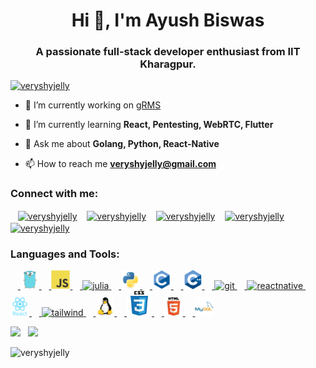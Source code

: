 <h1 align="center">Hi 👋, I'm Ayush Biswas</h1>
<h3 align="center">A passionate full-stack developer enthusiast from IIT Kharagpur.</h3>



<p align="left"> <a href="https://twitter.com/veryshyjelly" target="blank"><img src="https://img.shields.io/twitter/follow/veryshyjelly?logo=twitter&style=for-the-badge" alt="veryshyjelly" /></a> </p>

- 🔭 I’m currently working on [gRMS](https://github.com/veryshyjelly/gRMS)

- 🌱 I’m currently learning **React, Pentesting, WebRTC, Flutter**

- 💬 Ask me about **Golang, Python, React-Native**

- 📫 How to reach me **veryshyjelly@gmail.com**

<h3 align="left">Connect with me:</h3>
<p align="left">
&nbsp;&nbsp;&nbsp;<a href="https://linedin.com/in/veryshyjelly" target="_blank" ><img align="center" src="https://www.svgrepo.com/show/448234/linkedin.svg" alt="veryshyjelly" height="28" width="28"/></a> 
&nbsp;&nbsp;&nbsp;<a href="https://twitter.com/veryshyjelly" target="blank"><img align="center" src="https://www.svgrepo.com/show/475689/twitter-color.svg" alt="veryshyjelly" height="28" width="28"/></a>
 &nbsp;&nbsp;&nbsp;<a href="https://fb.com/veryshyjelly" target="_blank"><img align="center" src="https://www.svgrepo.com/show/448224/facebook.svg" alt="veryshyjelly" height="28" width="28"/></a>
 &nbsp;&nbsp;&nbsp;<a href="https://instagram.com/veryshyjelly" target="_blank"><img align="center" src="https://www.svgrepo.com/show/452229/instagram-1.svg" alt="veryshyjelly" height="28" width="28"/></a>
 &nbsp;&nbsp;&nbsp;<a href="https://www.leetcode.com/veryshyjelly" target="_blank"><img align="center" src="https://raw.githubusercontent.com/rahuldkjain/github-profile-readme-generator/master/src/images/icons/Social/leet-code.svg" alt="veryshyjelly" height="28" width="28"/></a>
 &nbsp;&nbsp;&nbsp;
</p>

<h3 align="left">Languages and Tools:</h3>
<p align="left"> 
&nbsp;&nbsp;&nbsp;<a href="https://golang.org" target="_blank" rel="noreferrer"> <img src="https://raw.githubusercontent.com/devicons/devicon/master/icons/go/go-original.svg" alt="go" width="30" height="30"/> </a> 
&nbsp;&nbsp;&nbsp;<a href="https://developer.mozilla.org/en-US/docs/Web/JavaScript" target="_blank" rel="noreferrer"> <img src="https://raw.githubusercontent.com/devicons/devicon/master/icons/javascript/javascript-original.svg" alt="javascript" width="30" height="30"/> </a> 
&nbsp;&nbsp;&nbsp;<a href="https://julialang.org/" target="_blank"> <img src="https://www.svgrepo.com/show/373720/julia.svg" alt="julia" width="30" height="30"/> </a>
&nbsp;&nbsp;&nbsp;<a href="https://www.python.org" target="_blank" rel="noreferrer"> <img src="https://raw.githubusercontent.com/devicons/devicon/master/icons/python/python-original.svg" alt="python" width="30" height="30"/> </a> 
&nbsp;&nbsp;&nbsp;<a href="https://www.cprogramming.com/" target="_blank" rel="noreferrer"> <img src="https://raw.githubusercontent.com/devicons/devicon/master/icons/c/c-original.svg" alt="c" width="30" height="30"/> </a> 
&nbsp;&nbsp;&nbsp;<a href="https://www.w3schools.com/cpp/" target="_blank" rel="noreferrer"> <img src="https://raw.githubusercontent.com/devicons/devicon/master/icons/cplusplus/cplusplus-original.svg" alt="cplusplus" width="30" height="30"/> </a> 
&nbsp;&nbsp;&nbsp;<a href="https://git-scm.com/" target="_blank" rel="noreferrer"> <img src="https://www.vectorlogo.zone/logos/git-scm/git-scm-icon.svg" alt="git" width="30" height="30"/> </a>
&nbsp;&nbsp;&nbsp;<a href="https://reactnative.dev/" target="_blank" rel="noreferrer"> <img src="https://reactnative.dev/img/header_logo.svg" alt="reactnative" width="30" height="30"/> </a>
&nbsp;&nbsp;&nbsp;<a href="https://reactjs.org/" target="_blank" rel="noreferrer"> <img src="https://raw.githubusercontent.com/devicons/devicon/master/icons/react/react-original-wordmark.svg" alt="react" width="30" height="30"/> </a> 
&nbsp;&nbsp;&nbsp;<a href="https://tailwindcss.com/" target="_blank" rel="noreferrer"> <img src="https://www.vectorlogo.zone/logos/tailwindcss/tailwindcss-icon.svg" alt="tailwind" width="30" height="30"/> </a> 
&nbsp;&nbsp;&nbsp;<a href="https://www.linux.org/" target="_blank" rel="noreferrer"> <img src="https://raw.githubusercontent.com/devicons/devicon/master/icons/linux/linux-original.svg" alt="linux" width="30" height="30"/> </a> 
&nbsp;&nbsp;&nbsp;<a href="https://www.w3schools.com/css/" target="_blank" rel="noreferrer"> <img src="https://raw.githubusercontent.com/devicons/devicon/master/icons/css3/css3-original-wordmark.svg" alt="css3" width="40" height="40"/> </a> 
&nbsp;&nbsp;&nbsp;<a href="https://www.w3.org/html/" target="_blank" rel="noreferrer"> <img src="https://raw.githubusercontent.com/devicons/devicon/master/icons/html5/html5-original-wordmark.svg" alt="html5" width="30" height="30"/> </a> 
&nbsp;&nbsp;&nbsp;<a href="https://www.mysql.com/" target="_blank" rel="noreferrer"> <img src="https://raw.githubusercontent.com/devicons/devicon/master/icons/mysql/mysql-original-wordmark.svg" alt="mysql" width="30" height="30"/> </a>
</p>

<picture>
 <source media="(prefers-color-scheme: dark)" srcset="https://github-readme-stats.vercel.app/api/top-langs?username=veryshyjelly&show_icons=true&locale=en&layout=compact&title_color=blue&theme=radical">
 <img src="https://github-readme-stats.vercel.app/api/top-langs?username=veryshyjelly&show_icons=true&locale=en&layout=compact&title_color=blue">
</picture>

<picture>
 &nbsp;
 <source media="(prefers-color-scheme: dark)" srcset="https://github-readme-stats.vercel.app/api?username=veryshyjelly&show_icons=true&locale=en&title_color=blue&theme=radical">
 <img src="https://github-readme-stats.vercel.app/api?username=veryshyjelly&show_icons=true&locale=en&title_color=blue">
</picture>

<p align="left"> <img src="https://komarev.com/ghpvc/?username=veryshyjelly&label=Profile%20views&color=0e75b6&style=flat" alt="veryshyjelly" /> </p>

